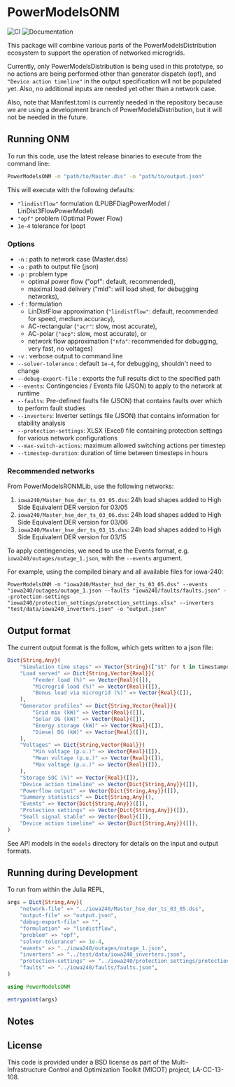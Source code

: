 # PowerModelsONM

![CI](https://github.com/lanl-ansi/PowerModelsONM.jl/workflows/CI/badge.svg) ![Documentation](https://github.com/lanl-ansi/PowerModelsONM.jl/workflows/Documentation/badge.svg)

This package will combine various parts of the PowerModelsDistribution ecosystem to support the operation of networked microgrids.

Currently, only PowerModelsDistribution is being used in this prototype, so no actions are being performed other than generator dispatch (opf), and `"Device action timeline"` in the output specification will not be populated yet. Also, no additional inputs are needed yet other than a network case.

Also, note that Manifest.toml is currently needed in the repository because we are using a development branch of PowerModelsDistribution, but it will not be needed in the future.

## Running ONM

To run this code, use the latest release binaries to execute from the command line:

```bash
PowerModelsONM -n "path/to/Master.dss" -o "path/to/output.json"
```

This will execute with the following defaults:

- `"lindistflow"` formulation (LPUBFDiagPowerModel / LinDist3FlowPowerModel)
- `"opf"` problem (Optimal Power Flow)
- `1e-4` tolerance for Ipopt

### Options

- `-n` : path to network case (Master.dss)
- `-o` : path to output file (json)
- `-p` : problem type
  - optimal power flow ("opf": default, recommended),
  - maximal load delivery ("mld": will load shed, for debugging networks),
- `-f` : formulation
  - LinDistFlow approximation (`"lindistflow"`: default, recommended for speed, medium accuracy),
  - AC-rectangular (`"acr"`: slow, most accurate),
  - AC-polar (`"acp"`: slow, most accurate), or
  - network flow approximation (`"nfa"`: recommended for debugging, very fast, no voltages)
- `-v` : verbose output to command line
- `--solver-tolerance` : default `1e-4`, for debugging, shouldn't need to change
- `--debug-export-file` : exports the full results dict to the specified path
- `--events`: Contingencies / Events file (JSON) to apply to the network at runtime
- `--faults`: Pre-defined faults file (JSON) that contains faults over which to perform fault studies
- `--inverters`: Inverter settings file (JSON) that contains information for stability analysis
- `--protection-settings`: XLSX (Excel) file containing protection settings for various network configurations
- `--max-switch-actions`: maximum allowed switching actions per timestep
- `--timestep-duration`: duration of time between timesteps in hours

### Recommended networks

From PowerModelsRONMLib, use the following networks:

1. `iowa240/Master_hse_der_ts_03_05.dss`: 24h load shapes added to High Side Equivalent DER version for 03/05
1. `iowa240/Master_hse_der_ts_03_06.dss`: 24h load shapes added to High Side Equivalent DER version for 03/06
1. `iowa240/Master_hse_der_ts_03_15.dss`: 24h load shapes added to High Side Equivalent DER version for 03/15
<!-- 1. `iowa240/Master_hse_der_ts_03_05_c_1.dss`: 03/05 loadshapes with contingency on substation transformer -->
<!-- 1. `iowa240/Master_hse_der_ts_03_05_c_2.dss`: 03/05 loadshapes with contingency on feeder trunks -->

To apply contingencies, we need to use the Events format, e.g. `iowa240/outages/outage_1.json`, with the `--events` argument.

For example, using the compiled binary and all available files for iowa-240:

    PowerModelsONM -n "iowa240/Master_hsd_der_ts_03_05.dss" --events "iowa240/outages/outage_1.json --faults "iowa240/faults/faults.json" --protection-settings "iowa240/protection_settings/protection_settings.xlsx" --inverters "test/data/iowa240_inverters.json" -o "output.json"

## Output format

The current output format is the follow, which gets written to a json file:

```julia
Dict{String,Any}(
    "Simulation time steps" => Vector{String}(["$t" for t in timestamps]]),
    "Load served" => Dict{String,Vector{Real}}(
        "Feeder load (%)" => Vector{Real}([]),
        "Microgrid load (%)" => Vector{Real}([]),
        "Bonus load via microgrid (%)" => Vector{Real}([]),
    ),
    "Generator profiles" => Dict{String,Vector{Real}}(
        "Grid mix (kW)" => Vector{Real}([]),
        "Solar DG (kW)" => Vector{Real}([]),
        "Energy storage (kW)" => Vector{Real}([]),
        "Diesel DG (kW)" => Vector{Real}([]),
    ),
    "Voltages" => Dict{String,Vector{Real}}(
        "Min voltage (p.u.)" => Vector{Real}([]),
        "Mean voltage (p.u.)" => Vector{Real}([]),
        "Max voltage (p.u.)" => Vector{Real}([]),
    ),
    "Storage SOC (%)" => Vector{Real}([]),
    "Device action timeline" => Vector{Dict{String,Any}}([]),
    "Powerflow output" => Vector{Dict{String,Any}}([]),
    "Summary statistics" => Dict{String,Any}(),
    "Events" => Vector{Dict{String,Any}}([]),
    "Protection settings" => Vector{Dict{String,Any}}([]),
    "Small signal stable" => Vector{Bool}([]),
    "Device action timeline" => Vector{Dict{String,Any}}([]),
)
```

See API models in the `models` directory for details on the input and output formats.

## Running during Development

To run from within the Julia REPL,

```julia
args = Dict{String,Any}(
    "network-file" => "../iowa240/Master_hse_der_ts_03_05.dss",
    "output-file" => "output.json",
    "debug-export-file" => "",
    "formulation" => "lindistflow",
    "problem" => "opf",
    "solver-tolerance" => 1e-4,
    "events" => "../iowa240/outages/outage_1.json",
    "inverters" => "../test/data/iowa240_inverters.json",
    "protection-settings" => "../iowa240/protection_settings/protection_settings.xlsx",
    "faults" => "../iowa240/faults/faults.json",
)

using PowerModelsONM

entrypoint(args)
```

## Notes

## License

This code is provided under a BSD license as part of the Multi-Infrastructure Control and Optimization Toolkit (MICOT) project, LA-CC-13-108.
